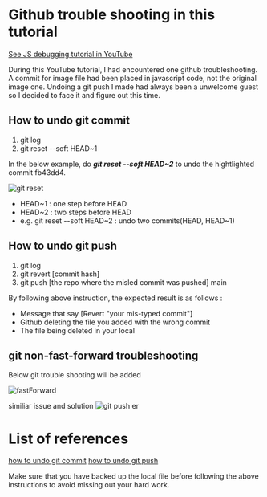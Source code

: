 # Github trouble shooting in this tutorial

[See JS debugging tutorial in YouTube](https://www.youtube.com/watchv=eGpCdJ8DDaM&t=81s)

During this YouTube tutorial, I had encountered one github troubleshooting. A commit for image file had been placed in javascript code, not the original image one. Undoing a git push I made had always been a unwelcome guest so I decided to face it and figure out this time.



## How to undo git commit
<ol>
  <li>git log</li>
  <li>git reset --soft HEAD~1</li>
</ol>


In the below example, do __*git reset --soft HEAD~2*__ to undo the hightlighted commit fb43dd4.  
  
![git reset](https://user-images.githubusercontent.com/83855174/137629565-f74687a9-c5be-40aa-8c0c-f7875b750270.png)


<ul>
  <li>HEAD~1 : one step before HEAD</li>  
  <li>HEAD~2 : two steps before HEAD</li>  
  <li>e.g. git reset --soft HEAD~2  : undo two commits(HEAD, HEAD~1)</li>  
</ul>

## How to undo git push 
<ol>
<li>git log</li>
<li>git revert [commit hash]</li>
<li>git push [the repo where the misled commit was pushed] main</li>
</ol>

By following above instruction, the expected result is as follows : 
<ul>
<li>Message that say [Revert "your mis-typed commit"] </li>
<li>Github deleting the file you added with the wrong commit</li>
<li>The file being deleted in your local</li>
</ul>


## git non-fast-forward troubleshooting
Below git trouble shooting will be added  


![fastForward](https://user-images.githubusercontent.com/83855174/137629035-4a47b69b-a9fa-4118-9de2-168950ac79e1.png)

similiar issue and solution 
![git push er](https://user-images.githubusercontent.com/83855174/137717460-0e32b2f8-124b-4f2a-85d4-e5cc4c4d1135.png)



# List of references
[how to undo git commit](https://devconnected.com/how-to-undo-last-git-commit/)
[how to undo git push](https://stackoverflow.com/questions/37606168/how-to-undo-a-git-push)


Make sure that you have backed up the local file before following the above instructions to avoid missing out your hard work. 
